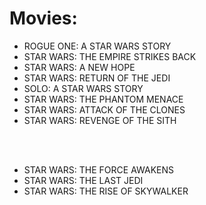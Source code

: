 # Movies:

- ROGUE ONE: A STAR WARS STORY
- STAR WARS: THE EMPIRE STRIKES BACK
- STAR WARS: A NEW HOPE
- STAR WARS: RETURN OF THE JEDI
- SOLO: A STAR WARS STORY
- STAR WARS: THE PHANTOM MENACE
- STAR WARS: ATTACK OF THE CLONES
- STAR WARS: REVENGE OF THE SITH
<br />
<br /> 























- STAR WARS: THE FORCE AWAKENS
- STAR WARS: THE LAST JEDI
- STAR WARS: THE RISE OF SKYWALKER
